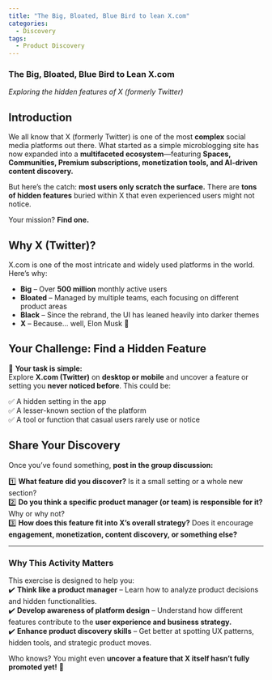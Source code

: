 ```yaml
---
title: "The Big, Bloated, Blue Bird to lean X.com"
categories:
  - Discovery
tags:
  - Product Discovery
---
```

### **The Big, Bloated, Blue Bird to Lean X.com**

*Exploring the hidden features of X (formerly Twitter)*  

## **Introduction**  

We all know that X (formerly Twitter) is one of the most **complex** social media platforms out there. What started as a simple microblogging site has now expanded into a **multifaceted ecosystem**—featuring **Spaces, Communities, Premium subscriptions, monetization tools, and AI-driven content discovery.**  

But here’s the catch: **most users only scratch the surface.** There are **tons of hidden features** buried within X that even experienced users might not notice.  

Your mission? **Find one.**  

## **Why X (Twitter)?**  

X.com is one of the most intricate and widely used platforms in the world. Here’s why:  

- **Big** – Over **500 million** monthly active users  
- **Bloated** – Managed by multiple teams, each focusing on different product areas  
- **Black** – Since the rebrand, the UI has leaned heavily into darker themes  
- **X** – Because… well, Elon Musk 🤷  

## **Your Challenge: Find a Hidden Feature**  

🔎 **Your task is simple:**  
Explore **X.com (Twitter)** on **desktop or mobile** and uncover a feature or setting you **never noticed before**. This could be:  

✅ A hidden setting in the app  
✅ A lesser-known section of the platform  
✅ A tool or function that casual users rarely use or notice  

## **Share Your Discovery**

Once you’ve found something, **post in the group discussion:**  

1️⃣ **What feature did you discover?** Is it a small setting or a whole new section?  
2️⃣ **Do you think a specific product manager (or team) is responsible for it?** Why or why not?  
3️⃣ **How does this feature fit into X’s overall strategy?** Does it encourage **engagement, monetization, content discovery, or something else?**  

---  

### **Why This Activity Matters**

This exercise is designed to help you:  
✔️ **Think like a product manager** – Learn how to analyze product decisions and hidden functionalities.  
✔️ **Develop awareness of platform design** – Understand how different features contribute to the **user experience and business strategy.**  
✔️ **Enhance product discovery skills** – Get better at spotting UX patterns, hidden tools, and strategic product moves.  

Who knows? You might even **uncover a feature that X itself hasn’t fully promoted yet!** 🚀  
